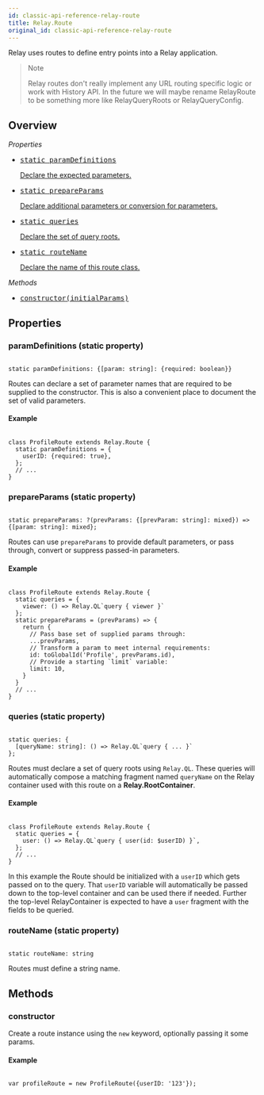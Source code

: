 ```yaml
---
id: classic-api-reference-relay-route
title: Relay.Route
original_id: classic-api-reference-relay-route
---
```

Relay uses routes to define entry points into a Relay application.

<blockquote>
Note

Relay routes don't really implement any URL routing specific logic or work with History API. In the future we will maybe rename RelayRoute to be something more like RelayQueryRoots or RelayQueryConfig.

</blockquote>

## Overview

_Properties_

<ul className="apiIndex">
  <li>
    <a href="#paramdefinitions-static-property">
      <pre>static paramDefinitions</pre>
      Declare the expected parameters.
    </a>
  </li>
  <li>
    <a href="#prepareparams-static-property">
      <pre>static prepareParams</pre>
      Declare additional parameters or conversion for parameters.
    </a>
  </li>
  <li>
    <a href="#queries-static-property">
      <pre>static queries</pre>
      Declare the set of query roots.
    </a>
  </li>
  <li>
    <a href="#routename-static-property">
      <pre>static routeName</pre>
      Declare the name of this route class.
    </a>
  </li>
</ul>

_Methods_

<ul className="apiIndex">
  <li>
    <a href="#constructor">
      <pre>constructor(initialParams)</pre>
    </a>
  </li>
</ul>

## Properties

### paramDefinitions (static property)

```

static paramDefinitions: {[param: string]: {required: boolean}}
```

Routes can declare a set of parameter names that are required to be supplied to the constructor. This is also a convenient place to document the set of valid parameters.

#### Example

```

class ProfileRoute extends Relay.Route {
  static paramDefinitions = {
    userID: {required: true},
  };
  // ...
}
```

### prepareParams (static property)

```

static prepareParams: ?(prevParams: {[prevParam: string]: mixed}) => {[param: string]: mixed};
```

Routes can use `prepareParams` to provide default parameters, or pass through, convert or suppress passed-in parameters.

#### Example

```

class ProfileRoute extends Relay.Route {
  static queries = {
    viewer: () => Relay.QL`query { viewer }`
  };
  static prepareParams = (prevParams) => {
    return {
      // Pass base set of supplied params through:
      ...prevParams,
      // Transform a param to meet internal requirements:
      id: toGlobalId('Profile', prevParams.id),
      // Provide a starting `limit` variable:
      limit: 10,
    }
  }
  // ...
}
```

### queries (static property)

```

static queries: {
  [queryName: string]: () => Relay.QL`query { ... }`
};
```

Routes must declare a set of query roots using `Relay.QL`. These queries will automatically compose a matching fragment named `queryName` on
the Relay container used with this route on a **Relay.RootContainer**.

#### Example

```

class ProfileRoute extends Relay.Route {
  static queries = {
    user: () => Relay.QL`query { user(id: $userID) }`,
  };
  // ...
}
```

In this example the Route should be initialized with a `userID` which gets passed on to the query. That `userID` variable will automatically be passed down to the top-level container and can be used there if needed. Further the top-level RelayContainer is expected to have a `user` fragment with the fields to be queried.

### routeName (static property)

```

static routeName: string

```

Routes must define a string name.

## Methods

### constructor

Create a route instance using the `new` keyword, optionally passing it some params.

#### Example

```

var profileRoute = new ProfileRoute({userID: '123'});
```
